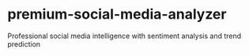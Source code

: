 # premium-social-media-analyzer
Professional social media intelligence with sentiment analysis and trend prediction
